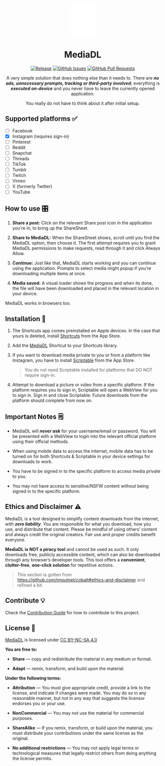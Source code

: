 <div align="center">

![MediaDL](square.and.arrow.down.fill.png)

# MediaDL

[![Release][gh-release-badge]][gh-release-link]
[![GitHub Issues][gh-issues-badge]][gh-issues-link]
[![GitHub Pull Requests][gh-pulls-badge]][gh-pulls-link]

</div>

<div align="center">

A very simple solution that does nothing else than it needs to. There are **_no ads, unnecessary prompts, tracking or third-party involved_**; everything is **_executed on-device_** and you never have to leave the currently opened application.

You really do not have to think about it after initial setup.

</div>

## Supported platforms ✅

- [ ] Facebook
- [x] Instagram (requires sign-in)
- [ ] Pinterest
- [ ] Reddit
- [ ] Snapchat
- [ ] Threads
- [ ] TikTok
- [ ] Tumblr
- [ ] Twitch
- [ ] Vimeo
- [ ] X (formerly Twitter)
- [ ] YouTube

## How to use 🎛️

1. **Share a post:** Click on the relevant Share post icon in the application you're in, to bring up the ShareSheet.

2. **Share to MediaDL:** When the ShareSheet shows, scroll until you find the MediaDL option, then choose it. The first attempt requires you to grant MediaDL permissions to make requests, read through it and click Always Allow.

3. **Continue:** Just like that, MediaDL starts working and you can continue using the application. Prompts to select media might popup if you're downloading multiple items at once.

4. **Media saved:** A visual loader shows the progress and when its done, the file will have been downloaded and placed in the relevant location in your device.

MediaDL works in browsers too.

## Installation 📲

1. The Shortcuts app comes preinstalled on Apple devices. In the case that yours is deleted, install [Shortcuts][shortcuts-app-link] from the App Store.
2. Add the [MediaDL][mediadl-shortcut-link] Shortcut to your Shortcuts library.
3. If you want to download media private to you or from a platform like Instagram, you have to install [Scriptable][scriptable-app-link] from the App Store.

   > You do not need Scriptable installed for platforms that DO NOT require sign-in.

4. Attempt to download a picture or video from a specific platform. If the platform requires you to sign in, Scriptable will open a WebView for you to sign in. Sign in and close Scriptable. Future downloads from the platform should complete from now on.

## Important Notes 🗒️

- MediaDL will **_never ask_** for your username/email or password. You will be presented with a WebView to login into the relevant official platform using their official methods.

- When using mobile data to access the internet, mobile data has to be turned on for both Shortcuts & Scriptable in your device settings for downloads to work.

- You have to be signed in to the specific platform to access media private to you.

- You may not have access to sensitive/NSFW content without being signed in to the specific platform.

## Ethics and Disclaimer ⚠️

MediaDL is a tool designed to simplify content downloads from the internet, with **_zero liability_**. You are responsible for what you download, how you use, and distribute that content. Please be mindful of using others’ content and always credit the original creators. Fair use and proper credits benefit everyone.

**MediaDL is NOT a piracy tool** and cannot be used as such. It only downloads free, publicly accessible content, which can also be downloaded through any browser’s developer tools. This tool offers a **convenient**, **clutter-free**, **one-click solution** for repetitive actions.

> This section is gotten from <https://github.com/imputnet/cobalt#ethics-and-disclaimer> and refined a bit.

## Contribute 💡

Check the [Contribution Guide](./CONTRIBUTING.md) for how to contribute to this project.

## License 🤝

<p xmlns:cc="http://creativecommons.org/ns#" xmlns:dct="http://purl.org/dc/terms/"><a property="dct:title" rel="cc:attributionURL" href="https://mediadl.plbstl.io">MediaDL</a> is licensed under <a href="https://creativecommons.org/licenses/by-nc-sa/4.0/?ref=chooser-v1" target="_blank" rel="license noopener noreferrer" style="display:inline-block;">CC BY-NC-SA 4.0<img style="height:22px!important;margin-left:3px;vertical-align:text-bottom;" src="https://mirrors.creativecommons.org/presskit/icons/cc.svg?ref=chooser-v1" alt=""><img style="height:22px!important;margin-left:3px;vertical-align:text-bottom;" src="https://mirrors.creativecommons.org/presskit/icons/by.svg?ref=chooser-v1" alt=""><img style="height:22px!important;margin-left:3px;vertical-align:text-bottom;" src="https://mirrors.creativecommons.org/presskit/icons/nc.svg?ref=chooser-v1" alt=""><img style="height:22px!important;margin-left:3px;vertical-align:text-bottom;" src="https://mirrors.creativecommons.org/presskit/icons/sa.svg?ref=chooser-v1" alt=""></a></p>

**You are free to:**

- **Share** — copy and redistribute the material in any medium or format.

- **Adapt** — remix, transform, and build upon the material.

**Under the following terms:**

- **Attribution** — You must give appropriate credit, provide a link to the license, and indicate if changes were made. You may do so in any reasonable manner, but not in any way that suggests the licensor endorses you or your use.

- **NonCommercial** — You may not use the material for commercial purposes.

- **ShareAlike** — If you remix, transform, or build upon the material, you must distribute your contributions under the same license as the original.

- **No additional restrictions** — You may not apply legal terms or technological measures that legally restrict others from doing anything the license permits.

<!-- Badges -->

[gh-issues-badge]: https://img.shields.io/github/issues/plbstl/MediaDL
[gh-issues-link]: https://github.com/plbstl/MediaDL/issues
[gh-pulls-badge]: https://img.shields.io/github/issues-pr/plbstl/MediaDL
[gh-pulls-link]: https://github.com/plbstl/MediaDL/pulls
[gh-release-badge]: https://img.shields.io/github/v/release/plbstl/MediaDL?sort=semver
[gh-release-link]: https://github.com/plbstl/MediaDL/releases

<!-- App links -->

[mediadl-shortcut-link]: https://www.icloud.com/shortcuts/ec0fca8c3fd441e6a7414321343a0674
[scriptable-app-link]: https://apps.apple.com/app/scriptable/id1405459188
[shortcuts-app-link]: https://apps.apple.com/app/shortcuts/id915249334
